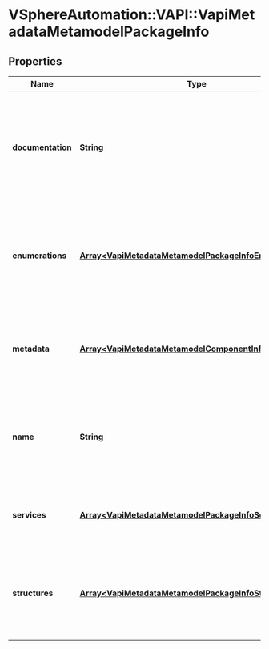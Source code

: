 # VSphereAutomation::VAPI::VapiMetadataMetamodelPackageInfo

## Properties
Name | Type | Description | Notes
------------ | ------------- | ------------- | -------------
**documentation** | **String** | English language documentation for a package. It can contain HTML markup and Javadoc tags. The first sentence of the package documentation is a complete sentence that identifies the package by name and summarizes the purpose of the package. &lt;p&gt; The primary purpose of a package documentation is to provide high-level context that will provide a framework in which the users can put the detail about the package contents. | 
**enumerations** | [**Array&lt;VapiMetadataMetamodelPackageInfoEnumerations&gt;**](VapiMetadataMetamodelPackageInfoEnumerations.md) | Metamodel information of all the enumeration elements contained in the package element. The key in the {@term map} is the identifier of the enumeration element and the value in the {@term map} is the metamodel information for the enumeration element. &lt;p&gt; This does not include the enumeration elements that are contained in the service elements of this package element or structure elements of this package element. | 
**metadata** | [**Array&lt;VapiMetadataMetamodelComponentInfoMetadata&gt;**](VapiMetadataMetamodelComponentInfoMetadata.md) | Generic metadata elements for the package element. The key in the {@term map} is the name of the metadata element and the value is the data associated with that metadata element. &lt;p&gt; The {@link vapi.metadata.metamodel.MetadataIdentifier} contains possible string values for keys in the {@term map}. | 
**name** | **String** | Dot separated name of the package element. The segments in the name reflect the organization of the APIs. The format of each segment is lower case with underscores. Each underscore represents a word boundary. If there are acronyms in the word, the capitalization is preserved. This format makes it easy to translate the segment into a different naming convention. | 
**services** | [**Array&lt;VapiMetadataMetamodelPackageInfoServices&gt;**](VapiMetadataMetamodelPackageInfoServices.md) | Metamodel information of all the service elements contained in the package element. The key in the {@term map} is the identifier of the service element and the value in the {@term map} is the metamodel information for the service element. | 
**structures** | [**Array&lt;VapiMetadataMetamodelPackageInfoStructures&gt;**](VapiMetadataMetamodelPackageInfoStructures.md) | Metamodel information of all the structure elements contained in the package element. The key in the {@term map} is the identifier of the structure element and the value in the {@term map} is the metamodel information for the structure element. &lt;p&gt; This does not include the structure elements contained in the service elements that are contained in this package element. | 



